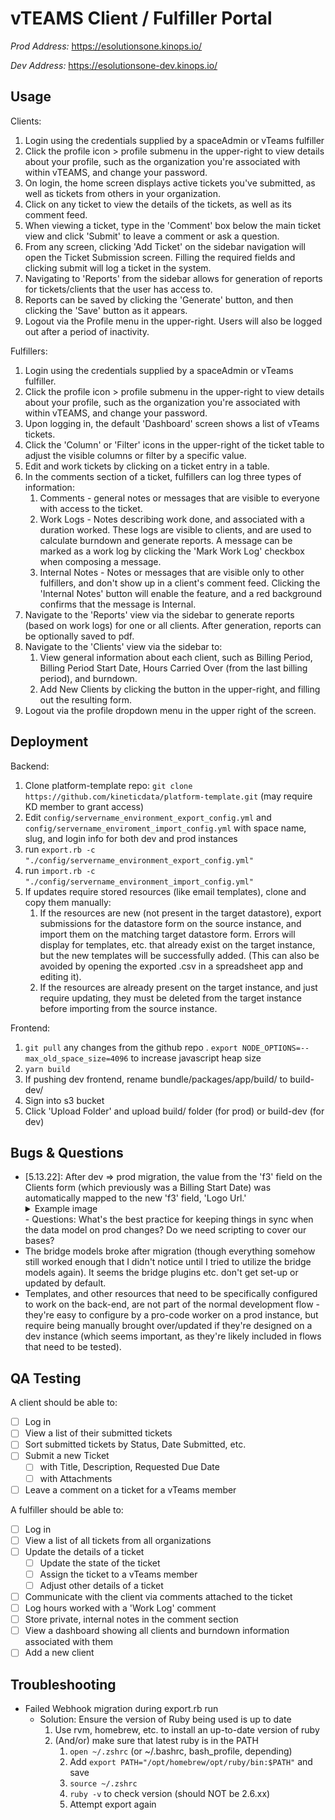 # vTEAMS Client / Fulfiller Portal

*Prod Address:* https://esolutionsone.kinops.io/

*Dev Address:* https://esolutionsone-dev.kinops.io/


## Usage

Clients:

1. Login using the credentials supplied by a spaceAdmin or vTeams fulfiller
2. Click the profile icon > profile submenu in the upper-right to view details about your profile, such as the organization you're associated with within vTEAMS, and change your password.
3. On login, the home screen displays active tickets you've submitted, as well as tickets from others in your organization.
4. Click on any ticket to view the details of the tickets, as well as its comment feed.
5. When viewing a ticket, type in the 'Comment' box below the main ticket view and click 'Submit' to leave a comment or ask a question.
6. From any screen, clicking 'Add Ticket' on the sidebar navigation will open the Ticket Submission screen. Filling the required fields and clicking submit will log a ticket in the system.
7. Navigating to 'Reports' from the sidebar allows for generation of reports for tickets/clients that the user has access to.
8. Reports can be saved by clicking the 'Generate' button, and then clicking the 'Save' button as it appears.
9. Logout via the Profile menu in the upper-right. Users will also be logged out after a period of inactivity.


Fulfillers:

1. Login using the credentials supplied by a spaceAdmin or vTeams fulfiller.
2. Click the profile icon > profile submenu in the upper-right to view details about your profile, such as the organization you're associated with within vTEAMS, and change your password.
3. Upon logging in, the default 'Dashboard' screen shows a list of vTeams tickets.
4. Click the 'Column' or 'Filter' icons in the upper-right of the ticket table to adjust the visible columns or filter by a specific value.
5. Edit and work tickets by clicking on a ticket entry in a table.
6. In the comments section of a ticket, fulfillers can log three types of information:
    1. Comments - general notes or messages that are visible to everyone with access to the ticket.
    2. Work Logs - Notes describing work done, and associated with a duration worked. These logs are visible to clients, and are used to calculate burndown and generate reports. A message can be marked as a work log by clicking the 'Mark Work Log' checkbox when composing a message.
    3. Internal Notes - Notes or messages that are visible only to other fulfillers, and don't show up in a client's comment feed. Clicking the 'Internal Notes' button will enable the feature, and a red background confirms that the message is Internal.
7. Navigate to the 'Reports' view via the sidebar to generate reports (based on work logs) for one or all clients. After generation, reports can be optionally saved to pdf.
8. Navigate to the 'Clients' view via the sidebar to:
    1. View general information about each client, such as Billing Period, Billing Period Start Date, Hours Carried Over (from the last billing period), and burndown.
    2. Add New Clients by clicking the button in the upper-right, and filling out the resulting form.
9. Logout via the profile dropdown menu in the upper right of the screen. 

## Deployment
  Backend:
  1. Clone platform-template repo: `git clone https://github.com/kineticdata/platform-template.git` (may require KD member to grant access)
  2. Edit `config/servername_environment_export_config.yml` and `config/servername_enviroment_import_config.yml` with space name, slug, and login info for both dev and prod instances
  3. run `export.rb -c "./config/servername_environment_export_config.yml"`
  4. run `import.rb -c "./config/servername_environment_import_config.yml"`
  5. If updates require stored resources (like email templates), clone and copy them manually:
      1. If the resources are new (not present in the target datastore), export submissions for the datastore form on the source instance, and import them on the matching target datastore form. Errors will display for templates, etc. that already exist on the target instance, but the new templates will be successfully added. (This can also be avoided by opening the exported .csv in a spreadsheet app and editing it).
      2. If the resources are already present on the target instance, and just require updating, they must be deleted from the target instance before importing from the source instance.

  Frontend:
  1. `git pull` any changes from the github repo
  . `export NODE_OPTIONS=--max_old_space_size=4096` to increase javascript heap size
  2. `yarn build`
  3. If pushing dev frontend, rename bundle/packages/app/build/ to build-dev/
  4. Sign into s3 bucket
  5. Click 'Upload Folder' and upload build/ folder (for prod) or build-dev (for dev)

## Bugs & Questions

 - [5.13.22]: After dev => prod migration, the value from the 'f3' field on the Clients form (which previously was a Billing Start Date) was automatically mapped to the new 'f3' field, 'Logo Url.'
    <details>
      <summary>Example image</summary>
      <img src='./images/bug_screen_001.png' height='300px' />
    </details>
    - Questions: What's the best practice for keeping things in sync when the data model on prod changes? Do we need scripting to cover our bases?
  - The bridge models broke after migration (though everything somehow still worked enough that I didn't notice until I tried to utilize the bridge models again). It seems the bridge plugins etc. don't get set-up or updated by default.
  - Templates, and other resources that need to be specifically configured to work on the back-end, are not part of the normal development flow - they're easy to configure by a pro-code worker on a prod instance, but require being manually brought over/updated if they're designed on a dev instance (which seems important,  as they're likely included in flows that need to be tested).
 
 
## QA Testing

A client should be able to:

- [ ] Log in
- [ ] View a list of their submitted tickets
- [ ] Sort submitted tickets by Status, Date Submitted, etc.
- [ ] Submit a new Ticket
  - [ ] with Title, Description, Requested Due Date
  - [ ] with Attachments
- [ ] Leave a comment on a ticket for a vTeams member

A fulfiller should be able to:

- [ ] Log in
- [ ] View a list of all tickets from all organizations
- [ ] Update the details of a ticket
  - [ ] Update the state of the ticket
  - [ ] Assign the ticket to a vTeams member
  - [ ] Adjust other details of a ticket
- [ ] Communicate with the client via comments attached to the ticket
- [ ] Log hours worked with a 'Work Log' comment
- [ ] Store private, internal notes in the comment section
- [ ] View a dashboard showing all clients and burndown information associated with them
- [ ] Add a new client

## Troubleshooting

- Failed Webhook migration during export.rb run
  - Solution: Ensure the version of Ruby being used is up to date
    1. Use rvm, homebrew, etc. to install an up-to-date version of ruby
    2. (And/or) make sure that latest ruby is in the PATH
        1. `open ~/.zshrc` (or ~/.bashrc, bash_profile, depending)
        2. Add `export PATH="/opt/homebrew/opt/ruby/bin:$PATH"` and save
        3. `source ~/.zshrc`
        4. `ruby -v` to check version (should NOT be 2.6.xx)
        5. Attempt export again
